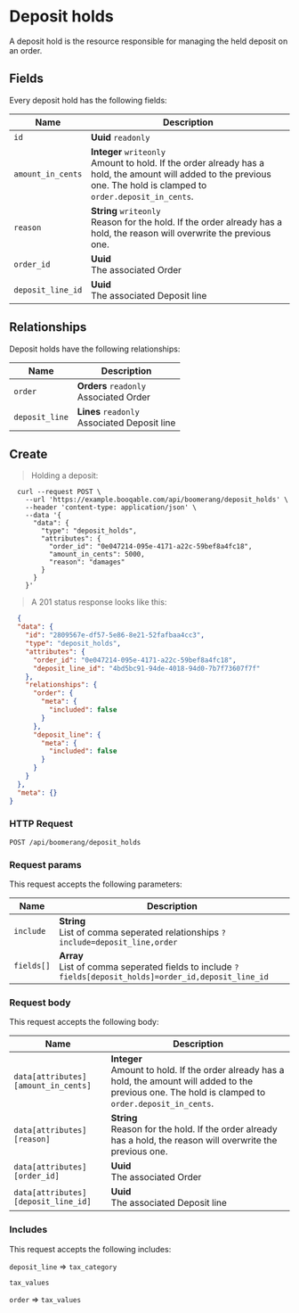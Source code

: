 # Deposit holds

A deposit hold is the resource responsible for managing the held deposit on an order.

## Fields
Every deposit hold has the following fields:

Name | Description
-- | --
`id` | **Uuid** `readonly`<br>
`amount_in_cents` | **Integer** `writeonly`<br>Amount to hold. If the order already has a hold, the amount will added to the previous one. The hold is clamped to `order.deposit_in_cents`. 
`reason` | **String** `writeonly`<br>Reason for the hold. If the order already has a hold, the reason will overwrite the previous one. 
`order_id` | **Uuid** <br>The associated Order
`deposit_line_id` | **Uuid** <br>The associated Deposit line


## Relationships
Deposit holds have the following relationships:

Name | Description
-- | --
`order` | **Orders** `readonly`<br>Associated Order
`deposit_line` | **Lines** `readonly`<br>Associated Deposit line


## Create



> Holding a deposit:

```shell
  curl --request POST \
    --url 'https://example.booqable.com/api/boomerang/deposit_holds' \
    --header 'content-type: application/json' \
    --data '{
      "data": {
        "type": "deposit_holds",
        "attributes": {
          "order_id": "0e047214-095e-4171-a22c-59bef8a4fc18",
          "amount_in_cents": 5000,
          "reason": "damages"
        }
      }
    }'
```

> A 201 status response looks like this:

```json
  {
  "data": {
    "id": "2809567e-df57-5e86-8e21-52fafbaa4cc3",
    "type": "deposit_holds",
    "attributes": {
      "order_id": "0e047214-095e-4171-a22c-59bef8a4fc18",
      "deposit_line_id": "4bd5bc91-94de-4018-94d0-7b7f73607f7f"
    },
    "relationships": {
      "order": {
        "meta": {
          "included": false
        }
      },
      "deposit_line": {
        "meta": {
          "included": false
        }
      }
    }
  },
  "meta": {}
}
```

### HTTP Request

`POST /api/boomerang/deposit_holds`

### Request params

This request accepts the following parameters:

Name | Description
-- | --
`include` | **String** <br>List of comma seperated relationships `?include=deposit_line,order`
`fields[]` | **Array** <br>List of comma seperated fields to include `?fields[deposit_holds]=order_id,deposit_line_id`


### Request body

This request accepts the following body:

Name | Description
-- | --
`data[attributes][amount_in_cents]` | **Integer** <br>Amount to hold. If the order already has a hold, the amount will added to the previous one. The hold is clamped to `order.deposit_in_cents`. 
`data[attributes][reason]` | **String** <br>Reason for the hold. If the order already has a hold, the reason will overwrite the previous one. 
`data[attributes][order_id]` | **Uuid** <br>The associated Order
`data[attributes][deposit_line_id]` | **Uuid** <br>The associated Deposit line


### Includes

This request accepts the following includes:

`deposit_line` => 
`tax_category`


`tax_values`




`order` => 
`tax_values`







